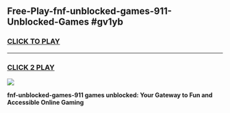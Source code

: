 
## Free-Play-fnf-unblocked-games-911-Unblocked-Games #gv1yb
<h3>
<a href="https://news.freeplayer.one?title=fnf-unblocked-games-911&ref=8M">CLICK TO PLAY</a></h3>
<hr>

<h3>
<a href="https://news.freeplayer.one?title=fnf-unblocked-games-911&ref=8M">CLICK 2 PLAY</a>
  
</h3>

<a href="https://news.freeplayer.one?title=fnf-unblocked-games-911&ref=8M"><img src="https://clearcache.store/games.png"></a>


**fnf-unblocked-games-911 games unblocked: Your Gateway to Fun and Accessible Online Gaming**
